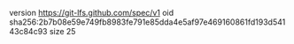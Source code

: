 version https://git-lfs.github.com/spec/v1
oid sha256:2b7b08e59e749fb8983fe791e85dda4e5af97e469160861fd193d54143c84c93
size 25
